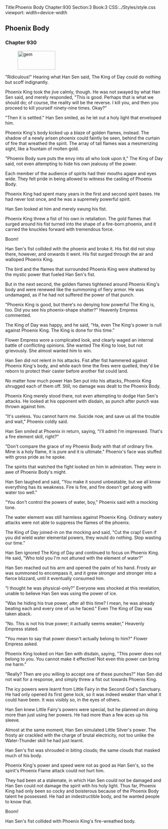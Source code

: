 Title:Phoenix Body 
Chapter:930 
Section:3 
Book:3 
CSS:../Styles/style.css 
viewport: width=device-width
  
## Phoenix Body
### Chapter 930 
<figure>
	<img src="../Images/gem.gif" alt="gem" id="gem" width="120" height="60" />
</figure>
  

  
  "Ridiculous!" Hearing what Han Sen said, The King of Day could do nothing but scoff indignantly.

Phoenix King took the jive calmly, though. He was not swayed by what Han Sen said, and merely responded, "This is good. Perhaps that is what we should do; of course, the reality will be the reverse. I kill you, and then you proceed to kill yourself ninety-nine times. Okay?"

"Then it is settled." Han Sen smiled, as he let out a holy light that enveloped him.

Phoenix King's body kicked up a blaze of golden flames, instead. The shadow of a newly arisen phoenix could faintly be seen, behind the curtain of fire that wreathed the spirit. The array of tall flames was a mesmerizing sight, like a fountain of molten gold.

"Phoenix Body sure puts the envy into all who look upon it," The King of Day said, not even attempting to hide his own jealousy of the power.

Each member of the audience of spirits had their mouths agape and eyes wide. They felt pride in being allowed to witness the casting of Phoenix Body.

Phoenix King had spent many years in the first and second spirit bases. He had never lost once, and he was a supremely powerful spirit.

Han Sen looked at him and merely swung his fist.

Phoenix King threw a fist of his own in retaliation. The gold flames that surged around his fist turned into the shape of a fire-born phoenix, and it carried the knuckles forward with tremendous force.

Boom!

Han Sen's fist collided with the phoenix and broke it. His fist did not stop there, however, and onwards it went. His fist surged through the air and walloped Phoenix King.

The bird and the flames that surrounded Phoenix King were shattered by the mystic power that fueled Han Sen's fist.

But in the next second, the golden flames tightened around Phoenix King's body and were renewed like the summoning of fiery armor. He was undamaged, as if he had not suffered the power of that punch.

"Phoenix King is good, but there's no denying how powerful The King is, too. Did you see his phoenix-shape shatter?" Heavenly Empress commented.

The King of Day was happy, and he said, "Ha, even The King's power is null against Phoenix King. The King is done for this time."

Flower Empress wore a complicated look, and clearly waged an internal battle of conflicting opinions. She wanted The King to lose, but not grievously. She almost wanted him to win.

Han Sen did not relent in his attacks. Fist after fist hammered against Phoenix King's body, and while each time the fires were quelled, they'd be reborn to protect their caster before another fist could land.

No matter how much power Han Sen put into his attacks, Phoenix King shrugged each of them off. Still, no damage was dealt to the Phoenix Body.

Phoenix King merely stood there, not even attempting to dodge Han Sen's attacks. He looked at his opponent with disdain, as punch after punch was thrown against him.

"It's useless. You cannot harm me. Suicide now, and save us all the trouble and wait," Phoenix coldly said.

Han Sen smiled at Phoenix in return, saying, "I'll admit I'm impressed. That's a fire element skill, right?"

"Don't compare the grace of my Phoenix Body with that of ordinary fire. Mine is a holy flame, it is pure and it is ultimate." Phoenix's face was stuffed with gross pride as he spoke.

The spirits that watched the fight looked on him in admiration. They were in awe of Phoenix Body's might.

Han Sen laughed and said, "You make it sound unbeatable, but we all know everything has its weakness. Fire is fire, and fire doesn't get along with water too well."

"You don't control the powers of water, boy," Phoenix said with a mocking tone.

The water element was still harmless against Phoenix King. Ordinary watery attacks were not able to suppress the flames of the phoenix.

The King of Day joined-in on the mocking and said, "Cut the crap! Even if you did wield water elemental powers, they would do nothing. Stop wasting our time."

Han Sen ignored The King of Day and continued to focus on Phoenix King. He said, "Who told you I'm not attuned with the element of water?"

Han Sen reached out his arm and opened the palm of his hand. Frosty air was summoned to encompass it, and it grew stronger and stronger into a fierce blizzard, until it eventually consumed him.

"I thought he was physical-only?" Everyone was shocked at this revelation, unable to believe Han Sen was using the power of ice.

"Was he hiding his true power, after all this time? I mean, he was already beating each and every one of us he faced." Even The King of Day was taken aback.

"No. This is not his true power; it actually seems weaker," Heavenly Empress stated.

"You mean to say that power doesn't actually belong to him?" Flower Empress asked.

Phoenix King looked on Han Sen with disdain, saying, "This power does not belong to you. You cannot make it effective! Not even this power can bring me harm."

"Really? Then are you willing to accept one of these punches?" Han Sen did not wait for a response, and simply threw a fist out towards Phoenix King.

The icy powers were learnt from Little Fairy in the Second God's Sanctuary. He had only opened its first gene lock, so it was indeed weaker than what it could have been. It was visibly so, in the eyes of others.

Han Sen knew Little Fairy's powers were special, but he planned on doing more than just using her powers. He had more than a few aces up his sleeve.

Almost at the same moment, Han Sen simulated Little Silver's power. The frosty air crackled with the charge of brutal electricity, not too unlike the Water-Thunder skill he had just learnt.

Han Sen's fist was shrouded in biting clouds; the same clouds that masked much of his body.

Phoenix King's power and speed were not as good as Han Sen's, so the spirit's Phoenix Flame attack could not hurt him.

They had been at a stalemate, in which Han Sen could not be damaged and Han Sen could not damage the spirit with his holy light. Thus far, Phoenix King had only been so cocky and boisterous because of the Phoenix Body talent he possessed. He had an indestructible body, and he wanted people to know that.

Boom!

Han Sen's fist collided with Phoenix King's fire-wreathed body.

